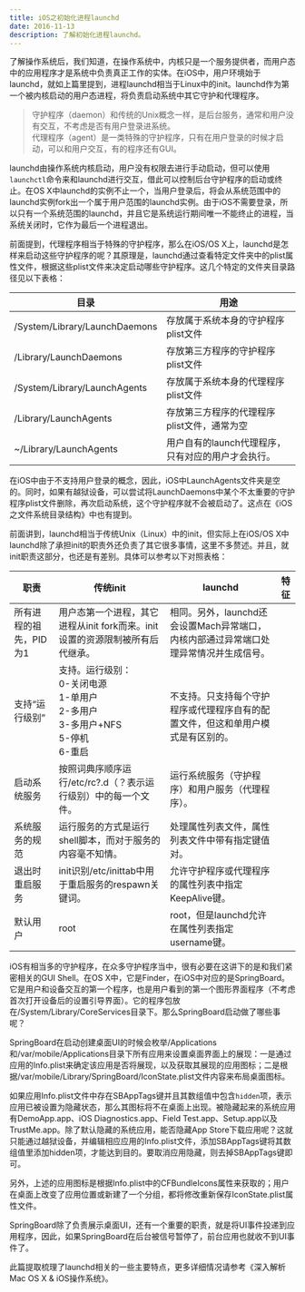 ```yaml
---
title: iOS之初始化进程launchd
date: 2016-11-13
description: 了解初始化进程launchd。
---
```


了解操作系统后，我们知道，在操作系统中，内核只是一个服务提供者，而用户态中的应用程序才是系统中负责真正工作的实体。在iOS中，用户环境始于launchd，就如上篇里提到，进程launchd相当于Linux中的init。launchd作为第一个被内核启动的用户态进程，将负责启动系统中其它守护和代理程序。


> 守护程序（daemon）和传统的Unix概念一样，是后台服务，通常和用户没有交互，不考虑是否有用户登录进系统。  
> 代理程序（agent）是一类特殊的守护程序，只有在用户登录的时候才启动，可以和用户交互，有的程序还有GUI。


launchd由操作系统内核启动，用户没有权限去进行手动启动，但可以使用`launchctl`命令来和launchd进行交互，借此可以控制后台守护程序的启动或终止。在OS X中launchd的实例不止一个，当用户登录后，将会从系统范围中的launchd实例fork出一个属于用户范围的launchd实例。由于iOS不需要登录，所以只有一个系统范围的launchd，并且它是系统运行期间唯一不能终止的进程，当系统关闭时，它作为最后一个进程退出。 

前面提到，代理程序相当于特殊的守护程序，那么在iOS/OS X上，launchd是怎样来启动这些守护程序的呢？其原理是，launchd通过查看特定文件夹中的plist属性文件，根据这些plist文件来决定启动哪些守护程序。这几个特定的文件夹目录路径见以下表格：  

|目录 | 用途 | 
|----- | ---- | 
|/System/Library/LaunchDaemons|存放属于系统本身的守护程序plist文件|
|/Library/LaunchDaemons|存放第三方程序的守护程序plist文件|
|/System/Library/LaunchAgents|存放属于系统本身的代理程序plist文件|
|/Library/LaunchAgents|存放第三方程序的代理程序plist文件，通常为空|
|~/Library/LaunchAgents|用户自有的launch代理程序，只有对应的用户才会执行。|

在iOS中由于不支持用户登录的概念，因此，iOS中LaunchAgents文件夹是空的。同时，如果有越狱设备，可以尝试将LaunchDaemons中某个不太重要的守护程序plist文件删除，再次启动系统，这个守护程序就不会被启动了。这点在《iOS之文件系统目录结构》中也有提到。  

前面讲到，launchd相当于传统Unix（Linux）中的init，但实际上在iOS/OS X中launchd除了承担init的职责外还负责了其它很多事情，这里不多赘述。并且，就init职责这部分，也还是有差别。具体可以参考以下对照表格：

|职责 | 传统init | launchd | 特征|
|----- | ---- | ------ | --- |
|所有进程的祖先，PID为1|用户态第一个进程，其它进程从init fork而来。init设置的资源限制被所有后代继承。|相同。另外，launchd还会设置Mach异常端口，内核内部通过异常端口处理异常情况并生成信号。|
|支持“运行级别”|支持。运行级别：<br/>0-关闭电源<br/>1-单用户<br/>2-多用户<br/>3-多用户+NFS<br/>5-停机<br/>6-重启|<br/>不支持。只支持每个守护程序或代理程序自有的配置文件，但这和单用户模式是有区别的。|
|启动系统服务|按照词典序顺序运行/etc/rc?.d（？表示运行级别）中的每一个文件。|运行系统服务（守护程序）和用户服务（代理程序）。|
|系统服务的规范|运行服务的方式是运行shell脚本，而对于服务的内容毫不知情。|处理属性列表文件，属性列表文件中带有指定键值对。|
|退出时重启服务|init识别/etc/inittab中用于重启服务的respawn关键词。|允许守护程序或代理程序的属性列表中指定KeepAlive键。|
|默认用户|root|root，但是launchd允许在属性列表指定username键。|

iOS有相当多的守护程序，在众多守护程序当中，很有必要在这讲下的是和我们紧密相关的GUI Shell。在OS X中，它是Finder，在iOS中对应的是SpringBoard。它是用户和设备交互的第一个程序，也是用户看到的第一个图形界面程序（不考虑首次打开设备后的设置引导界面）。它的程序包放在/System/Library/CoreServices目录下。那么SpringBoard启动做了哪些事呢？  

SpringBoard在启动创建桌面UI的时候会枚举/Applications和/var/mobile/Applications目录下所有应用来设置桌面界面上的展现：一是通过应用的Info.plist来确定该应用是否将展现，以及获取其展现的应用图标；二是根据/var/mobile/Library/SpringBoard/IconState.plist文件内容来布局桌面图标。  

如果应用Info.plist文件中存在SBAppTags键并且其数组值中包含`hidden`项，表示应用已被设置为隐藏状态，那么其图标将不在桌面上出现。被隐藏起来的系统应用有DemoApp.app、iOS Diagnostics.app、Field Test.app、Setup.app以及TrustMe.app。除了默认隐藏的系统应用，能否隐藏App Store下载应用呢？这就只能通过越狱设备，并编辑相应应用的Info.plist文件，添加SBAppTags键将其数组值里添加hidden项，才能达到目的。要取消应用隐藏，则去掉SBAppTags键即可。

另外，上述的应用图标是根据Info.plist中的CFBundleIcons属性来获取的；用户在桌面上改变了应用位置或新建了一个分组，都将修改重新保存IconState.plist属性文件。  

SpringBoard除了负责展示桌面UI，还有一个重要的职责，就是将UI事件投递到应用程序，因此，如果SpringBoard在后台被信号暂停了，前台应用也就收不到UI事件了。  

此篇提取梳理了launchd相关的一些主要特点，更多详细情况请参考《深入解析Mac OS X & iOS操作系统》。
